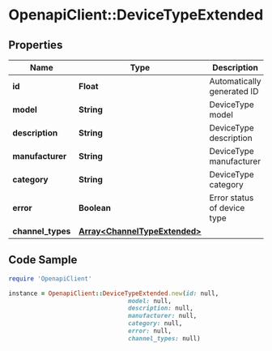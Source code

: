 # OpenapiClient::DeviceTypeExtended

## Properties

Name | Type | Description | Notes
------------ | ------------- | ------------- | -------------
**id** | **Float** | Automatically generated ID | [optional] 
**model** | **String** | DeviceType model | 
**description** | **String** | DeviceType description | [optional] 
**manufacturer** | **String** | DeviceType manufacturer | 
**category** | **String** | DeviceType category | [optional] 
**error** | **Boolean** | Error status of device type | 
**channel_types** | [**Array&lt;ChannelTypeExtended&gt;**](ChannelTypeExtended.md) |  | 

## Code Sample

```ruby
require 'OpenapiClient'

instance = OpenapiClient::DeviceTypeExtended.new(id: null,
                                 model: null,
                                 description: null,
                                 manufacturer: null,
                                 category: null,
                                 error: null,
                                 channel_types: null)
```


